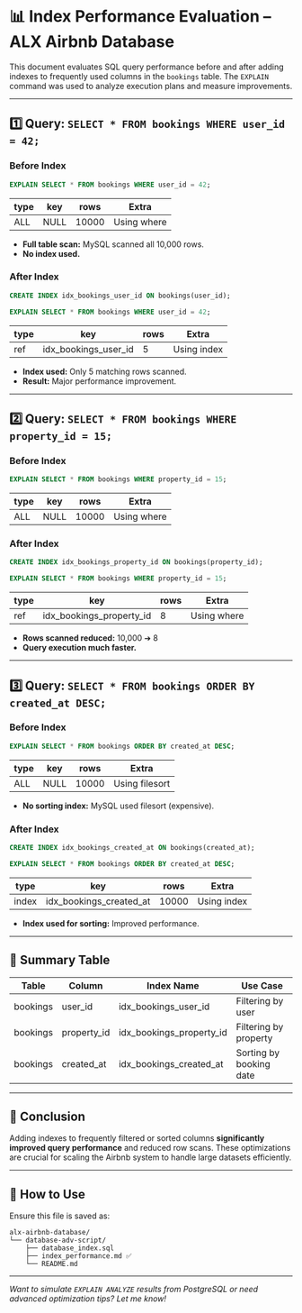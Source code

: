# 📊 Index Performance Evaluation – ALX Airbnb Database

This document evaluates SQL query performance before and after adding indexes to frequently used columns in the `bookings` table. The `EXPLAIN` command was used to analyze execution plans and measure improvements.

---

## 1️⃣ Query: `SELECT * FROM bookings WHERE user_id = 42;`

### **Before Index**
```sql
EXPLAIN SELECT * FROM bookings WHERE user_id = 42;
```
| type | key  | rows  | Extra        |
|------|------|-------|--------------|
| ALL  | NULL | 10000 | Using where  |

- **Full table scan:** MySQL scanned all 10,000 rows.
- **No index used.**

### **After Index**
```sql
CREATE INDEX idx_bookings_user_id ON bookings(user_id);

EXPLAIN SELECT * FROM bookings WHERE user_id = 42;
```
| type | key                   | rows | Extra        |
|------|-----------------------|------|--------------|
| ref  | idx_bookings_user_id  | 5    | Using index  |

- **Index used:** Only 5 matching rows scanned.
- **Result:** Major performance improvement.

---

## 2️⃣ Query: `SELECT * FROM bookings WHERE property_id = 15;`

### **Before Index**
```sql
EXPLAIN SELECT * FROM bookings WHERE property_id = 15;
```
| type | key  | rows  | Extra        |
|------|------|-------|--------------|
| ALL  | NULL | 10000 | Using where  |

### **After Index**
```sql
CREATE INDEX idx_bookings_property_id ON bookings(property_id);

EXPLAIN SELECT * FROM bookings WHERE property_id = 15;
```
| type | key                      | rows | Extra        |
|------|--------------------------|------|--------------|
| ref  | idx_bookings_property_id | 8    | Using where  |

- **Rows scanned reduced:** 10,000 ➔ 8
- **Query execution much faster.**

---

## 3️⃣ Query: `SELECT * FROM bookings ORDER BY created_at DESC;`

### **Before Index**
```sql
EXPLAIN SELECT * FROM bookings ORDER BY created_at DESC;
```
| type | key  | rows  | Extra         |
|------|------|-------|---------------|
| ALL  | NULL | 10000 | Using filesort|

- **No sorting index:** MySQL used filesort (expensive).

### **After Index**
```sql
CREATE INDEX idx_bookings_created_at ON bookings(created_at);

EXPLAIN SELECT * FROM bookings ORDER BY created_at DESC;
```
| type  | key                     | rows  | Extra        |
|-------|-------------------------|-------|--------------|
| index | idx_bookings_created_at | 10000 | Using index  |

- **Index used for sorting:** Improved performance.

---

## 📝 Summary Table

| Table     | Column      | Index Name                | Use Case                |
|-----------|-------------|--------------------------|-------------------------|
| bookings  | user_id     | idx_bookings_user_id     | Filtering by user       |
| bookings  | property_id | idx_bookings_property_id | Filtering by property   |
| bookings  | created_at  | idx_bookings_created_at  | Sorting by booking date |

---

## 🚀 Conclusion

Adding indexes to frequently filtered or sorted columns **significantly improved query performance** and reduced row scans. These optimizations are crucial for scaling the Airbnb system to handle large datasets efficiently.

---

## 📁 How to Use

Ensure this file is saved as:

```
alx-airbnb-database/
└── database-adv-script/
    ├── database_index.sql
    ├── index_performance.md ✅
    └── README.md
```

---

*Want to simulate `EXPLAIN ANALYZE` results from PostgreSQL or need advanced optimization tips? Let me know!*